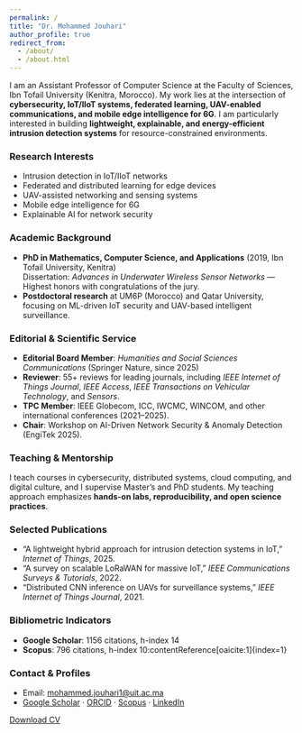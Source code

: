 ```yaml
---
permalink: /
title: "Dr. Mohammed Jouhari"
author_profile: true
redirect_from: 
  - /about/
  - /about.html
---
```


I am an Assistant Professor of Computer Science at the Faculty of Sciences, Ibn Tofail University (Kenitra, Morocco). My work lies at the intersection of **cybersecurity, IoT/IIoT systems, federated learning, UAV-enabled communications, and mobile edge intelligence for 6G**. I am particularly interested in building **lightweight, explainable, and energy-efficient intrusion detection systems** for resource-constrained environments.

### Research Interests
- Intrusion detection in IoT/IIoT networks  
- Federated and distributed learning for edge devices  
- UAV-assisted networking and sensing systems  
- Mobile edge intelligence for 6G  
- Explainable AI for network security  

### Academic Background
- **PhD in Mathematics, Computer Science, and Applications** (2019, Ibn Tofail University, Kenitra)  
  Dissertation: *Advances in Underwater Wireless Sensor Networks* — Highest honors with congratulations of the jury.  
- **Postdoctoral research** at UM6P (Morocco) and Qatar University, focusing on ML-driven IoT security and UAV-based intelligent surveillance.  

### Editorial & Scientific Service
- **Editorial Board Member**: *Humanities and Social Sciences Communications* (Springer Nature, since 2025)  
- **Reviewer**: 55+ reviews for leading journals, including *IEEE Internet of Things Journal*, *IEEE Access*, *IEEE Transactions on Vehicular Technology*, and *Sensors*.  
- **TPC Member**: IEEE Globecom, ICC, IWCMC, WINCOM, and other international conferences (2021–2025).  
- **Chair**: Workshop on AI-Driven Network Security & Anomaly Detection (EngiTek 2025).  

### Teaching & Mentorship
I teach courses in cybersecurity, distributed systems, cloud computing, and digital culture, and I supervise Master’s and PhD students. My teaching approach emphasizes **hands-on labs, reproducibility, and open science practices**.

### Selected Publications
- “A lightweight hybrid approach for intrusion detection systems in IoT,” *Internet of Things*, 2025.  
- “A survey on scalable LoRaWAN for massive IoT,” *IEEE Communications Surveys & Tutorials*, 2022.  
- “Distributed CNN inference on UAVs for surveillance systems,” *IEEE Internet of Things Journal*, 2021.  

### Bibliometric Indicators
- **Google Scholar**: 1156 citations, h-index 14  
- **Scopus**: 796 citations, h-index 10:contentReference[oaicite:1]{index=1}

### Contact & Profiles
- Email: [mohammed.jouhari1@uit.ac.ma](mailto:mohammed.jouhari1@uit.ac.ma)  
- [Google Scholar](https://scholar.google.fr/citations?user=EJncTwsAAAAJ&hl=fr) · [ORCID](https://orcid.org/0000-0001-5406-8594) · [Scopus](https://www.scopus.com/authid/detail.uri?authorId=57189074563) · [LinkedIn](https://www.linkedin.com/in/mohammed-jouhari-53303056)

[Download CV](/files/CV_Mohammed_Jouhari.pdf)
